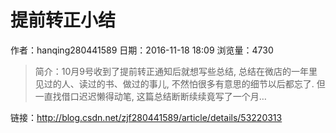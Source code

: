# 提前转正小结
作者：hanqing280441589
日期：2016-11-18 18:09
浏览量：4730
> 简介：10月9号收到了提前转正通知后就想写些总结, 总结在微店的一年里见过的人、读过的书、做过的事儿, 不然怕很多有意思的细节以后都忘了. 但一直找借口迟迟懒得动笔, 这篇总结断断续续竟写了一个月…

 链接：http://blog.csdn.net/zjf280441589/article/details/53220313
